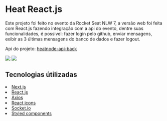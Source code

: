 <h1>Heat React.js</h1>
<p>Este projeto foi feito no evento da Rocket Seat NLW 7, a versão web foi feita com React.js fazendo integração com a api do evento, dentre suas funcionalidades, é possivel: fazer login pelo github, enviar mensagens, exibir as 3 últimas mensagens do banco de dados e fazer logout.</p>
<p >Api do projeto: <a href="https://github.com/lulucasalves/heatnode-api-back/" >heatnode-api-back</a></p>
<img src="https://github.com/lulucasalves/heatreactjs-project-front/blob/main/.github/img-1.png" />
<img src="https://github.com/lulucasalves/heatreactjs-project-front/blob/main/.github/img-2.png" />
<br/>
<h2>Tecnologias útilizadas</h2>
<li><a href="https://nextjs.org/">Next.js</a></li>
<li><a href="https://reactjs.org/">React.js</a></li>
<li><a href="https://axios-http.com/docs/intro">Axios</a></li>
<li><a href="https://react-icons.github.io/react-icons/">React icons</a></li>
<li><a href="https://socket.io/">Socket.io</a></li>
<li><a href="https://styled-components.com/">Styled components</a></li>
